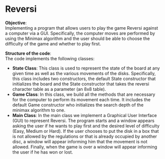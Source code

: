 # Reversi


**Objective**:  
Implementing a program that allows users to play the game Reversi against a computer via a GUI. Specifically, the computer moves are performed by using the Minimax algorithm and the user should be able to choose the difficulty of the game and whether to play first.



**Structure of the code**:  
The code implements the following classes:

* **State Class**: This class is used to represent the state of the board at any given time as well as the various movements of the disks. Specifically, this class includes two constructors, the default State constructor that initializes the board and the State constructor that takes the reversi character table as a parameter (an 8x8 table).
* **Game Class**: In this class, we build all the methods that are necessary for the computer to perform its movement each time. It includes the default Game constructor who initializes the search depth of the minimax algorithm to one. 
* **Main Class**: In the main class we implement a Graphical User Interface (GUI) to represent Reversi. The program starts and a window appears asking the user if he wants to play first and the desired level of difficulty (Easy, Medium or Hard). If the user chooses to put the disk in a box that is not allowed by the regulations or that is already occupied by another disc, a window will appear informing him that the movement is not allowed. Finally, when the game is over a window will appear informing the user if he has won or lost.
